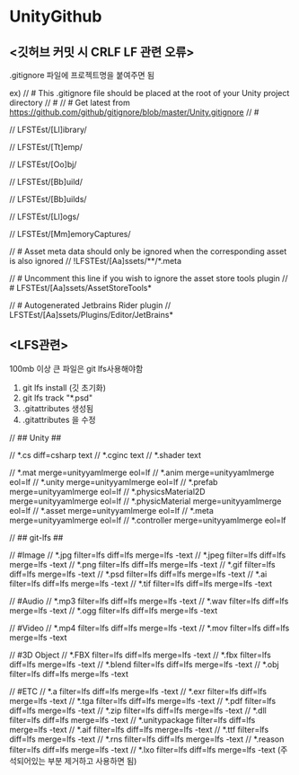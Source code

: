 # UnityGithub



## <깃허브 커밋 시 CRLF LF 관련 오류>
.gitignore 파일에 프로젝트명을 붙여주면 됨

ex)
// # This .gitignore file should be placed at the root of your Unity project directory
// #
// # Get latest from https://github.com/github/gitignore/blob/master/Unity.gitignore
// #

// LFSTEst/[Ll]ibrary/

// LFSTEst/[Tt]emp/

// LFSTEst/[Oo]bj/

// LFSTEst/[Bb]uild/

// LFSTEst/[Bb]uilds/

// LFSTEst/[Ll]ogs/

// LFSTEst/[Mm]emoryCaptures/


// # Asset meta data should only be ignored when the corresponding asset is also ignored
// !LFSTEst/[Aa]ssets/**/*.meta

// # Uncomment this line if you wish to ignore the asset store tools plugin
// # LFSTEst/[Aa]ssets/AssetStoreTools*

// # Autogenerated Jetbrains Rider plugin
// LFSTEst/[Aa]ssets/Plugins/Editor/JetBrains*

## <LFS관련>
100mb 이상 큰 파일은 git lfs사용해야함

1. git lfs install (깃 초기화)
2. git lfs track "*.psd"
3. .gitattributes 생성됨
4. .gitattributes 을 수정

// ## Unity ##

// *.cs diff=csharp text
// *.cginc text
// *.shader text

// *.mat merge=unityyamlmerge eol=lf
// *.anim merge=unityyamlmerge eol=lf
// *.unity merge=unityyamlmerge eol=lf
// *.prefab merge=unityyamlmerge eol=lf
// *.physicsMaterial2D merge=unityyamlmerge eol=lf
// *.physicMaterial merge=unityyamlmerge eol=lf
// *.asset merge=unityyamlmerge eol=lf
// *.meta merge=unityyamlmerge eol=lf
// *.controller merge=unityyamlmerge eol=lf


// ## git-lfs ##

// #Image
// *.jpg filter=lfs diff=lfs merge=lfs -text
// *.jpeg filter=lfs diff=lfs merge=lfs -text
// *.png filter=lfs diff=lfs merge=lfs -text
// *.gif filter=lfs diff=lfs merge=lfs -text
// *.psd filter=lfs diff=lfs merge=lfs -text
// *.ai filter=lfs diff=lfs merge=lfs -text
// *.tif filter=lfs diff=lfs merge=lfs -text

// #Audio
// *.mp3 filter=lfs diff=lfs merge=lfs -text
// *.wav filter=lfs diff=lfs merge=lfs -text
// *.ogg filter=lfs diff=lfs merge=lfs -text

// #Video
// *.mp4 filter=lfs diff=lfs merge=lfs -text
// *.mov filter=lfs diff=lfs merge=lfs -text

// #3D Object
// *.FBX filter=lfs diff=lfs merge=lfs -text
// *.fbx filter=lfs diff=lfs merge=lfs -text
// *.blend filter=lfs diff=lfs merge=lfs -text
// *.obj filter=lfs diff=lfs merge=lfs -text

// #ETC
// *.a filter=lfs diff=lfs merge=lfs -text
// *.exr filter=lfs diff=lfs merge=lfs -text
// *.tga filter=lfs diff=lfs merge=lfs -text
// *.pdf filter=lfs diff=lfs merge=lfs -text
// *.zip filter=lfs diff=lfs merge=lfs -text
// *.dll filter=lfs diff=lfs merge=lfs -text
// *.unitypackage filter=lfs diff=lfs merge=lfs -text
// *.aif filter=lfs diff=lfs merge=lfs -text
// *.ttf filter=lfs diff=lfs merge=lfs -text
// *.rns filter=lfs diff=lfs merge=lfs -text
// *.reason filter=lfs diff=lfs merge=lfs -text
// *.lxo filter=lfs diff=lfs merge=lfs -text
(주석되어있는 부분 제거하고 사용하면 됨)
